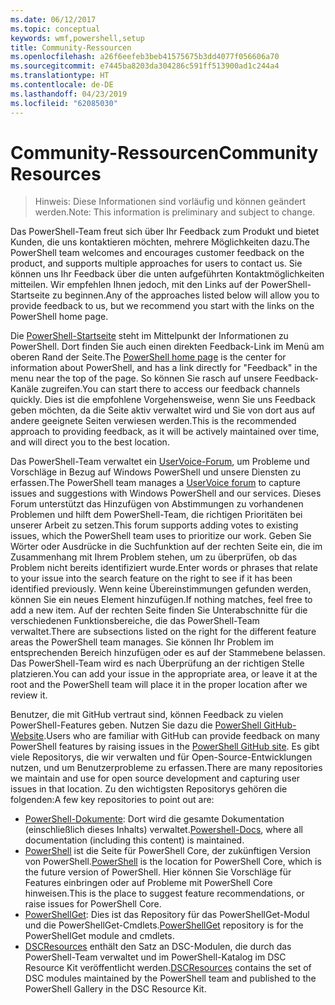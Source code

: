 ```yaml
---
ms.date: 06/12/2017
ms.topic: conceptual
keywords: wmf,powershell,setup
title: Community-Ressourcen
ms.openlocfilehash: a26f6eefeb3beb41575675b3dd4077f056606a70
ms.sourcegitcommit: e7445ba8203da304286c591ff513900ad1c244a4
ms.translationtype: HT
ms.contentlocale: de-DE
ms.lasthandoff: 04/23/2019
ms.locfileid: "62085030"
---
```

# <a name="community-resources"></a><span data-ttu-id="b42cf-103">Community-Ressourcen</span><span class="sxs-lookup"><span data-stu-id="b42cf-103">Community Resources</span></span>
> <span data-ttu-id="b42cf-104">Hinweis: Diese Informationen sind vorläufig und können geändert werden.</span><span class="sxs-lookup"><span data-stu-id="b42cf-104">Note: This information is preliminary and subject to change.</span></span>

<span data-ttu-id="b42cf-105">Das PowerShell-Team freut sich über Ihr Feedback zum Produkt und bietet Kunden, die uns kontaktieren möchten, mehrere Möglichkeiten dazu.</span><span class="sxs-lookup"><span data-stu-id="b42cf-105">The PowerShell team welcomes and encourages customer feedback on the product, and supports multiple approaches for users to contact us.</span></span>
<span data-ttu-id="b42cf-106">Sie können uns Ihr Feedback über die unten aufgeführten Kontaktmöglichkeiten mitteilen. Wir empfehlen Ihnen jedoch, mit den Links auf der PowerShell-Startseite zu beginnen.</span><span class="sxs-lookup"><span data-stu-id="b42cf-106">Any of the approaches listed below will allow you to provide feedback to us, but we recommend you start with the links on the PowerShell home page.</span></span>

<span data-ttu-id="b42cf-107">Die [PowerShell-Startseite](https://microsoft.com/powershell) steht im Mittelpunkt der Informationen zu PowerShell. Dort finden Sie auch einen direkten Feedback-Link im Menü am oberen Rand der Seite.</span><span class="sxs-lookup"><span data-stu-id="b42cf-107">The [PowerShell home page](https://microsoft.com/powershell) is the center for information about PowerShell, and has a link directly for "Feedback" in the menu near the top of the page.</span></span>
<span data-ttu-id="b42cf-108">So können Sie rasch auf unsere Feedback-Kanäle zugreifen.</span><span class="sxs-lookup"><span data-stu-id="b42cf-108">You can start there to access our feedback channels quickly.</span></span>
<span data-ttu-id="b42cf-109">Dies ist die empfohlene Vorgehensweise, wenn Sie uns Feedback geben möchten, da die Seite aktiv verwaltet wird und Sie von dort aus auf andere geeignete Seiten verwiesen werden.</span><span class="sxs-lookup"><span data-stu-id="b42cf-109">This is the recommended approach to providing feedback, as it will be actively maintained over time, and will direct you to the best location.</span></span>

<span data-ttu-id="b42cf-110">Das PowerShell-Team verwaltet ein [UserVoice-Forum](https://windowsserver.uservoice.com/forums/301869-powershell/), um Probleme und Vorschläge in Bezug auf Windows PowerShell und unsere Diensten zu erfassen.</span><span class="sxs-lookup"><span data-stu-id="b42cf-110">The PowerShell team manages a [UserVoice forum](https://windowsserver.uservoice.com/forums/301869-powershell/) to capture issues and suggestions with Windows PowerShell and our services.</span></span>
<span data-ttu-id="b42cf-111">Dieses Forum unterstützt das Hinzufügen von Abstimmungen zu vorhandenen Problemen und hilft dem PowerShell-Team, die richtigen Prioritäten bei unserer Arbeit zu setzen.</span><span class="sxs-lookup"><span data-stu-id="b42cf-111">This forum supports adding votes to existing issues, which the PowerShell team uses to prioritize our work.</span></span>
<span data-ttu-id="b42cf-112">Geben Sie Wörter oder Ausdrücke in die Suchfunktion auf der rechten Seite ein, die im Zusammenhang mit Ihrem Problem stehen, um zu überprüfen, ob das Problem nicht bereits identifiziert wurde.</span><span class="sxs-lookup"><span data-stu-id="b42cf-112">Enter words or phrases that relate to your issue into the search feature on the right to see if it has been identified previously.</span></span>
<span data-ttu-id="b42cf-113">Wenn keine Übereinstimmungen gefunden werden, können Sie ein neues Element hinzufügen.</span><span class="sxs-lookup"><span data-stu-id="b42cf-113">If nothing matches, feel free to add a new item.</span></span>
<span data-ttu-id="b42cf-114">Auf der rechten Seite finden Sie Unterabschnitte für die verschiedenen Funktionsbereiche, die das PowerShell-Team verwaltet.</span><span class="sxs-lookup"><span data-stu-id="b42cf-114">There are subsections listed on the right for the different feature areas the PowerShell team manages.</span></span>
<span data-ttu-id="b42cf-115">Sie können Ihr Problem im entsprechenden Bereich hinzufügen oder es auf der Stammebene belassen. Das PowerShell-Team wird es nach Überprüfung an der richtigen Stelle platzieren.</span><span class="sxs-lookup"><span data-stu-id="b42cf-115">You can add your issue in the appropriate area, or leave it at the root and the PowerShell team will place it in the proper location after we review it.</span></span>

<span data-ttu-id="b42cf-116">Benutzer, die mit GitHub vertraut sind, können Feedback zu vielen PowerShell-Features geben. Nutzen Sie dazu die [PowerShell GitHub-Website](https://github.com/powershell).</span><span class="sxs-lookup"><span data-stu-id="b42cf-116">Users who are familiar with GitHub can provide feedback on many PowerShell features by raising issues in the [PowerShell GitHub site](https://github.com/powershell).</span></span>
<span data-ttu-id="b42cf-117">Es gibt viele Repositorys, die wir verwalten und für Open-Source-Entwicklungen nutzen, und um Benutzerprobleme zu erfassen.</span><span class="sxs-lookup"><span data-stu-id="b42cf-117">There are many repositories we maintain and use for open source development and capturing user issues in that location.</span></span>
<span data-ttu-id="b42cf-118">Zu den wichtigsten Repositorys gehören die folgenden:</span><span class="sxs-lookup"><span data-stu-id="b42cf-118">A few key repositories to point out are:</span></span>

* <span data-ttu-id="b42cf-119">[PowerShell-Dokumente](https://github.com/PowerShell/powershell-docs): Dort wird die gesamte Dokumentation (einschließlich dieses Inhalts) verwaltet.</span><span class="sxs-lookup"><span data-stu-id="b42cf-119">[Powershell-Docs](https://github.com/PowerShell/powershell-docs), where all documentation (including this content) is maintained.</span></span>
* <span data-ttu-id="b42cf-120">[PowerShell](https://github.com/PowerShell/powershell) ist die Seite für PowerShell Core, der zukünftigen Version von PowerShell.</span><span class="sxs-lookup"><span data-stu-id="b42cf-120">[PowerShell](https://github.com/PowerShell/powershell) is the location for PowerShell Core, which is the future version of PowerShell.</span></span>
<span data-ttu-id="b42cf-121">Hier können Sie Vorschläge für Features einbringen oder auf Probleme mit PowerShell Core hinweisen.</span><span class="sxs-lookup"><span data-stu-id="b42cf-121">This is the place to suggest feature recommendations, or raise issues for PowerShell Core.</span></span>
* <span data-ttu-id="b42cf-122">[PowerShellGet](https://github.com/PowerShell/powershellget): Dies ist das Repository für das PowerShellGet-Modul und die PowerShellGet-Cmdlets.</span><span class="sxs-lookup"><span data-stu-id="b42cf-122">[PowerShellGet](https://github.com/PowerShell/powershellget) repository is for the PowerShellGet module and cmdlets.</span></span>
* <span data-ttu-id="b42cf-123">[DSCResources](https://github.com/PowerShell/DscResources) enthält den Satz an DSC-Modulen, die durch das PowerShell-Team verwaltet und im PowerShell-Katalog im DSC Resource Kit veröffentlicht werden.</span><span class="sxs-lookup"><span data-stu-id="b42cf-123">[DSCResources](https://github.com/PowerShell/DscResources) contains the set of DSC modules maintained by the PowerShell team and published to the PowerShell Gallery in the DSC Resource Kit.</span></span>
